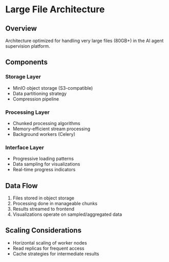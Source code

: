 # Large File Architecture

## Overview
Architecture optimized for handling very large files (80GB+) in the AI agent supervision platform.

## Components

### Storage Layer
- MinIO object storage (S3-compatible)
- Data partitioning strategy
- Compression pipeline

### Processing Layer
- Chunked processing algorithms
- Memory-efficient stream processing
- Background workers (Celery)

### Interface Layer
- Progressive loading patterns
- Data sampling for visualizations
- Real-time progress indicators

## Data Flow
1. Files stored in object storage
2. Processing done in manageable chunks
3. Results streamed to frontend
4. Visualizations operate on sampled/aggregated data

## Scaling Considerations
- Horizontal scaling of worker nodes
- Read replicas for frequent access
- Cache strategies for intermediate results
